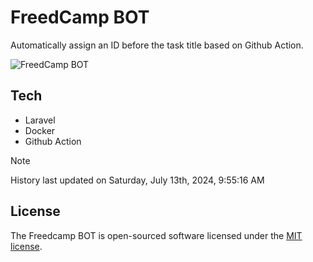 # FreedCamp BOT

Automatically assign an ID before the task title based on Github Action.

![FreedCamp BOT](https://repository-images.githubusercontent.com/737932867/7d34798b-2680-471c-b089-a78a718d3d6a)

## Tech

- Laravel
- Docker
- Github Action

> [!NOTE]  
> History last updated on Saturday, July 13th, 2024, 9:55:16 AM

## License

The Freedcamp BOT is open-sourced software licensed under the [MIT license](https://opensource.org/licenses/MIT).
